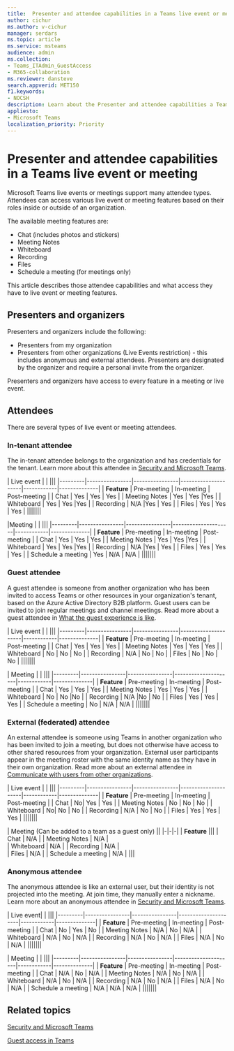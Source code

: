```yaml
---
title:  Presenter and attendee capabilities in a Teams live event or meeting
author: cichur
ms.author: v-cichur
manager: serdars
ms.topic: article
ms.service: msteams
audience: admin
ms.collection: 
- Teams_ITAdmin_GuestAccess
- M365-collaboration
ms.reviewer: dansteve
search.appverid: MET150
f1.keywords:
- NOCSH
description: Learn about the Presenter and attendee capabilities a Teams live event or meeting.
appliesto: 
- Microsoft Teams
localization_priority: Priority
---
```

Presenter and attendee capabilities in a Teams live event or meeting
======================================================

Microsoft Teams live events or meetings support many attendee types. Attendees can access various live event or meeting features based on their roles inside or outside of an organization.

The available meeting features are:

- Chat (includes photos and stickers)
- Meeting Notes
- Whiteboard
- Recording
- Files
- Schedule a meeting (for meetings only)

This article describes those attendee capabilities and what access they have to live event or meeting features.

## Presenters and organizers

Presenters and organizers include the following:

- Presenters from my organization
- Presenters from other organizations (Live Events restriction) - this includes anonymous and external attendees. Presenters are designated by the organizer and require a personal invite from the organizer.

Presenters and organizers have access to every feature in a meeting or live event.

## Attendees

There are several types of live event or meeting attendees.

### In-tenant attendee

The in-tenant attendee belongs to the organization and has credentials for the tenant. Learn more about this attendee in [Security and Microsoft Teams](teams-security-guide.md#participant-types).

| Live event |  | |||
|---------|----------------|----------------|---------------------|------------|--------------|
|  **Feature**       | Pre-meeting | In-meeting | Post-meeting |
| Chat | Yes | Yes | Yes |
| Meeting Notes | Yes | Yes |Yes |
| Whiteboard | Yes | Yes |Yes |
| Recording | N/A |Yes | Yes |
| Files | Yes | Yes | Yes |
|||||||

|Meeting  |  | |||
|---------|----------------|----------------|---------------------|------------|--------------|
| **Feature**        | Pre-meeting | In-meeting | Post-meeting |
| Chat | Yes | Yes | Yes |
| Meeting Notes | Yes | Yes |Yes |
| Whiteboard | Yes | Yes |Yes |
| Recording | N/A |Yes | Yes |
| Files | Yes | Yes | Yes |
| Schedule a meeting | Yes | N/A | N/A |
|||||||

### Guest attendee

A guest attendee is someone from another organization who has been invited to access Teams or other resources in your organization's tenant, based on the Azure Active Directory B2B platform. Guest users can be invited to join regular meetings and channel meetings. Read more about a guest attendee in [What the guest experience is like](guest-experience.md#comparison-of-team-member-and-guest-capabilities).

| Live event  | | |||
|---------|----------------|----------------|---------------------|------------|--------------|
| **Feature**        | Pre-meeting | In-meeting | Post-meeting |
| Chat | Yes | Yes | Yes |
| Meeting Notes | Yes | Yes | Yes |
| Whiteboard | No | No | No |
| Recording | N/A | No | No |
| Files | No | No | No |
|||||||

| Meeting |  | |||
|---------|----------------|----------------|---------------------|------------|--------------|
| **Feature**        | Pre-meeting | In-meeting | Post-meeting |
| Chat | Yes | Yes | Yes |
| Meeting Notes | Yes | Yes | Yes |
| Whiteboard | No | No |No |
| Recording | N/A |No | No |
| Files | Yes | Yes | Yes |
| Schedule a meeting | No | N/A | N/A |
|||||||

### External (federated) attendee

An external attendee is someone using Teams in another organization who has been invited to join a meeting, but does not otherwise have access to other shared resources from your organization. External user participants appear in the meeting roster with the same identity name as they have in their own organization. Read more about an external attendee in [Communicate with users from other organizations](communicate-with-users-from-other-organizations.md#external-access).

| Live event |  | |||
|---------|----------------|----------------|---------------------|------------|--------------|
|  **Feature**         | Pre-meeting | In-meeting | Post-meeting |
| Chat | No| Yes | Yes |
| Meeting Notes | No | No | No |
| Whiteboard | No| No | No |
| Recording | N/A | No | No |
| Files | Yes | Yes | Yes |
|||||||

| Meeting (Can be added to a team as a guest only) ||
|-|-|-|
| **Feature** |||
| Chat | N/A |
| Meeting Notes | N/A |  
| Whiteboard | N/A |
| Recording | N/A |  
| Files | N/A |
| Schedule a meeting | N/A |
|||

### Anonymous attendee

The anonymous attendee is like an external user, but their identity is not projected into the meeting. At join time, they manually enter a nickname. Learn more about an anonymous attendee in [Security and Microsoft Teams](teams-security-guide.md#participant-types).

| Live event|  | |||
|---------|----------------|----------------|---------------------|------------|--------------|
| **Feature**        | Pre-meeting | In-meeting | Post-meeting |
| Chat | No | Yes | No |
| Meeting Notes | N/A | No | N/A |
| Whiteboard | N/A | No | N/A |
| Recording | N/A | No | N/A |
| Files | N/A | No | N/A |
|||||||

| Meeting  | | |||
|---------|----------------|----------------|---------------------|------------|--------------|
| **Feature**        | Pre-meeting | In-meeting | Post-meeting |
| Chat | N/A | No | N/A |
| Meeting Notes | N/A | No | N/A |
| Whiteboard | N/A | No | N/A |
| Recording | N/A | No | N/A |
| Files | N/A | No | N/A |
| Schedule a meeting | N/A | N/A | N/A |
|||||||

## Related topics

[Security and Microsoft Teams](teams-security-guide.md)

[Guest access in Teams](guest-access.md)
